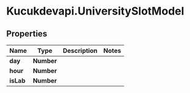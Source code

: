 # Kucukdevapi.UniversitySlotModel

## Properties

Name | Type | Description | Notes
------------ | ------------- | ------------- | -------------
**day** | **Number** |  | 
**hour** | **Number** |  | 
**isLab** | **Number** |  | 


